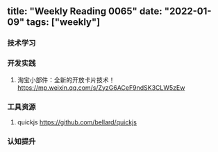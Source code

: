 title: "Weekly Reading 0065"
date: "2022-01-09"
tags: ["weekly"]
---

### 技术学习


### 开发实践
1. 淘宝小部件：全新的开放卡片技术！ https://mp.weixin.qq.com/s/ZyzG6ACeF9ndSK3CLW5zEw

### 工具资源
1. quickjs  https://github.com/bellard/quickjs

### 认知提升